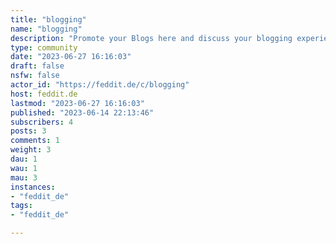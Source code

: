 ```yaml
---
title: "blogging" 
name: "blogging"
description: "Promote your Blogs here and discuss your blogging experiences. Rules:- Never mention the Blogosphere"
type: community
date: "2023-06-27 16:16:03"
draft: false
nsfw: false
actor_id: "https://feddit.de/c/blogging"
host: feddit.de
lastmod: "2023-06-27 16:16:03"
published: "2023-06-14 22:13:46"
subscribers: 4
posts: 3
comments: 1
weight: 3
dau: 1
wau: 1
mau: 3
instances:
- "feddit_de"
tags: 
- "feddit_de"

---
```

